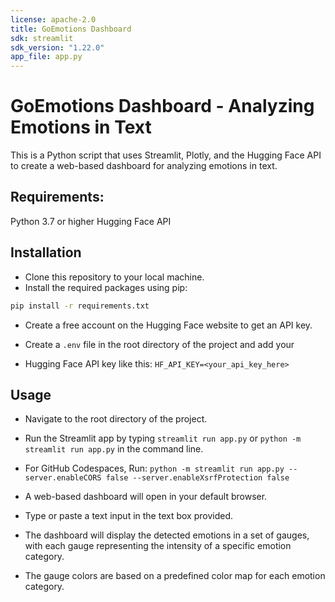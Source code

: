 ```yaml
---
license: apache-2.0
title: GoEmotions Dashboard
sdk: streamlit
sdk_version: "1.22.0"
app_file: app.py
---
```

# GoEmotions Dashboard - Analyzing Emotions in Text

This is a Python script that uses Streamlit, Plotly, and the Hugging Face API to create a web-based dashboard for analyzing emotions in text.

## Requirements:

Python 3.7 or higher
Hugging Face API

## Installation

- Clone this repository to your local machine.
- Install the required packages using pip:

```bash
pip install -r requirements.txt
```

- Create a free account on the Hugging Face website to get an API key.

- Create a `.env` file in the root directory of the project and add your
- Hugging Face API key like this: `HF_API_KEY=<your_api_key_here>`

## Usage

- Navigate to the root directory of the project.
- Run the Streamlit app by typing `streamlit run app.py` or `python -m streamlit run app.py` in the command line.
- For GitHub Codespaces, Run: `python -m streamlit run app.py --server.enableCORS false --server.enableXsrfProtection false`

- A web-based dashboard will open in your default browser.
- Type or paste a text input in the text box provided.
- The dashboard will display the detected emotions in a set of gauges, with each gauge representing the intensity of a specific emotion category.
- The gauge colors are based on a predefined color map for each emotion category.

